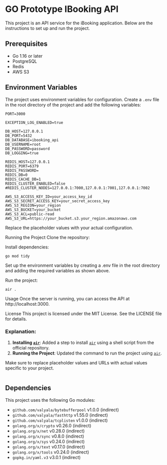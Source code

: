 # GO Prototype IBooking API

This project is an API service for the iBooking application. Below are the instructions to set up and run the project.

## Prerequisites

-   Go 1.16 or later
-   PostgreSQL
-   Redis
-   AWS S3

## Environment Variables

The project uses environment variables for configuration. Create a `.env` file in the root directory of the project and add the following variables:

```properties
PORT=3000

EXCEPTION_LOG_ENABLED=true

DB_HOST=127.0.0.1
DB_PORT=5432
DB_DATABASE=ibooking_api
DB_USERNAME=root
DB_PASSWORD=password
DB_LOGGING=true

REDIS_HOST=127.0.0.1
REDIS_PORT=6379
REDIS_PASSWORD=
REDIS_DB=0
REDIS_CACHE_DB=1
REDIS_CLUSTER_ENABLED=false
#REDIS_CLUSTER_NODES=127.0.0.1:7000,127.0.0.1:7001,127.0.0.1:7002

AWS_S3_ACCESS_KEY_ID=your_access_key_id
AWS_S3_SECRET_ACCESS_KEY=your_secret_access_key
AWS_S3_REGION=your_region
AWS_S3_BUCKET=your_bucket
AWS_S3_ACL=public-read
AWS_S3_URL=https://your_bucket.s3.your_region.amazonaws.com
```

Replace the placeholder values with your actual configuration.

Running the Project
Clone the repository:

Install dependencies:

```
go mod tidy
```

Set up the environment variables by creating a .env file in the root directory and adding the required variables as shown above.

Run the project:

```
air .
```

Usage
Once the server is running, you can access the API at http://localhost:3000.

License
This project is licensed under the MIT License. See the LICENSE file for details.

### Explanation:

1. **Installing [`air`](command:_github.copilot.openSymbolFromReferences?%5B%22%22%2C%5B%7B%22uri%22%3A%7B%22scheme%22%3A%22file%22%2C%22authority%22%3A%22%22%2C%22path%22%3A%22%2FUsers%2Fpudthai%2Flab%2Fworkshop-golang%2FREADME.md%22%2C%22query%22%3A%22%22%2C%22fragment%22%3A%22%22%7D%2C%22pos%22%3A%7B%22line%22%3A53%2C%22character%22%3A0%7D%7D%5D%2C%2287de2004-f5ac-4b4b-98d2-3fc643a8cb6e%22%5D "Go to definition")**: Added a step to install [`air`](command:_github.copilot.openSymbolFromReferences?%5B%22%22%2C%5B%7B%22uri%22%3A%7B%22scheme%22%3A%22file%22%2C%22authority%22%3A%22%22%2C%22path%22%3A%22%2FUsers%2Fpudthai%2Flab%2Fworkshop-golang%2FREADME.md%22%2C%22query%22%3A%22%22%2C%22fragment%22%3A%22%22%7D%2C%22pos%22%3A%7B%22line%22%3A53%2C%22character%22%3A0%7D%7D%5D%2C%2287de2004-f5ac-4b4b-98d2-3fc643a8cb6e%22%5D "Go to definition") using a shell script from the official repository.
2. **Running the Project**: Updated the command to run the project using [`air`](command:_github.copilot.openSymbolFromReferences?%5B%22%22%2C%5B%7B%22uri%22%3A%7B%22scheme%22%3A%22file%22%2C%22authority%22%3A%22%22%2C%22path%22%3A%22%2FUsers%2Fpudthai%2Flab%2Fworkshop-golang%2FREADME.md%22%2C%22query%22%3A%22%22%2C%22fragment%22%3A%22%22%7D%2C%22pos%22%3A%7B%22line%22%3A53%2C%22character%22%3A0%7D%7D%5D%2C%2287de2004-f5ac-4b4b-98d2-3fc643a8cb6e%22%5D "Go to definition").

Make sure to replace placeholder values and URLs with actual values specific to your project.

```

```

## Dependencies

This project uses the following Go modules:

-   `github.com/valyala/bytebufferpool` v1.0.0 (indirect)
-   `github.com/valyala/fasthttp` v1.55.0 (indirect)
-   `github.com/valyala/tcplisten` v1.0.0 (indirect)
-   `golang.org/x/crypto` v0.26.0 (indirect)
-   `golang.org/x/net` v0.28.0 (indirect)
-   `golang.org/x/sync` v0.8.0 (indirect)
-   `golang.org/x/sys` v0.24.0 (indirect)
-   `golang.org/x/text` v0.17.0 (indirect)
-   `golang.org/x/tools` v0.24.0 (indirect)
-   `gopkg.in/yaml.v3` v3.0.1 (indirect)
